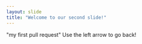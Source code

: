 ```yaml
---
layout: slide
title: "Welcome to our second slide!"
---
```

"my first pull request"
Use the left arrow to go back!
